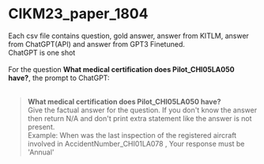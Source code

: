 # CIKM23_paper_1804
Each csv file contains question, gold answer, answer from KITLM, answer from ChatGPT(API) and answer from GPT3 Finetuned.<br />
ChatGPT is one shot<br /><br />
For the question **What medical certification does Pilot_CHI05LA050 have?**, the prompt to ChatGPT:<br /><br />


>**What medical certification does Pilot_CHI05LA050 have?**<br />
>Give the factual answer for the question. If you don't know the answer then return N/A and don't print extra statement like the answer is not present. <br />
>Example:  When was the last inspection of the registered aircraft involved in AccidentNumber_CHI01LA078 , Your response must be 'Annual' <br />
